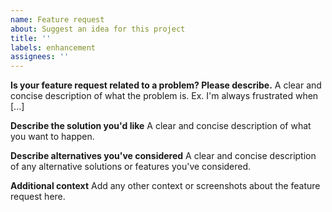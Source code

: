 ```yaml
---
name: Feature request
about: Suggest an idea for this project
title: ''
labels: enhancement
assignees: ''
---
```


<!--
If this is something that should be added to the image editor itself (i.e. added to js-draw), consider reporting the issue with js-draw's issue tracker:
https://github.com/personalizedrefrigerator/js-draw/issues

If unsure, request the feature here and it can be moved to the js-draw repository if necessary.
-->

**Is your feature request related to a problem? Please describe.**
A clear and concise description of what the problem is. Ex. I'm always frustrated when [...]

**Describe the solution you'd like**
A clear and concise description of what you want to happen.

**Describe alternatives you've considered**
A clear and concise description of any alternative solutions or features you've considered.

**Additional context**
Add any other context or screenshots about the feature request here.
